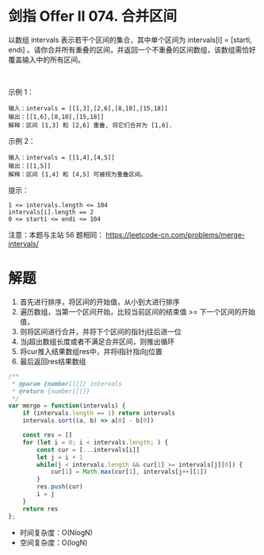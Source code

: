 # 剑指 Offer II 074. 合并区间

以数组 intervals 表示若干个区间的集合，其中单个区间为 intervals[i] = [starti, endi] 。请你合并所有重叠的区间，并返回一个不重叠的区间数组，该数组需恰好覆盖输入中的所有区间。

 

示例 1：
```
输入：intervals = [[1,3],[2,6],[8,10],[15,18]]
输出：[[1,6],[8,10],[15,18]]
解释：区间 [1,3] 和 [2,6] 重叠, 将它们合并为 [1,6].
```
示例 2：
```
输入：intervals = [[1,4],[4,5]]
输出：[[1,5]]
解释：区间 [1,4] 和 [4,5] 可被视为重叠区间。
```

提示：
```
1 <= intervals.length <= 104
intervals[i].length == 2
0 <= starti <= endi <= 104
```

注意：本题与主站 56 题相同： https://leetcode-cn.com/problems/merge-intervals/

# 解题
1. 首先进行排序，将区间的开始值，从小到大进行排序
2. 遍历数组，当第一个区间开始，比较当前区间的结束值 >= 下一个区间的开始值，
3. 则将区间进行合并，并将下个区间的指针j往后进一位
4. 当j超出数组长度或者不满足合并区间，则推出循环
5. 将cur推入结果数组res中，并将i指针指向j位置
6. 最后返回res结果数组
```js
/**
 * @param {number[][]} intervals
 * @return {number[][]}
 */
var merge = function(intervals) {
    if (intervals.length == 1) return intervals
    intervals.sort((a, b) => a[0] - b[0])

    const res = []
    for (let i = 0; i < intervals.length; ) {
        const cur = [...intervals[i]]
        let j = i + 1
        while(j < intervals.length && cur[1] >= intervals[j][0]) {
            cur[1] = Math.max(cur[1], intervals[j++][1])
        }
        res.push(cur)
        i = j
    }
    return res
};
```
- 时间复杂度：O(NlogN)
- 空间复杂度：O(logN)